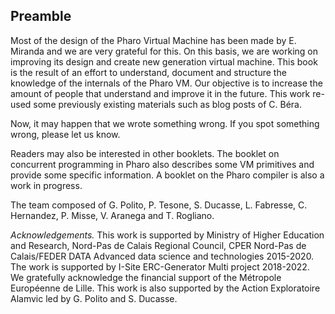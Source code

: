 ## PreambleMost of the design of the Pharo Virtual Machine has been made by E. Miranda and we are very grateful for this.On this basis, we are working on improving its design and create new generation virtual machine. This book is the result of an effort to understand, document and structure the knowledge of the internals of the Pharo VM.Our objective is to increase the amount of people that understand and improve it in the future.This work re-used some previously existing materials such as blog posts of C. Béra.Now, it may happen that we wrote something wrong. If you spot something wrong, please let us know.Readers may also be interested in other booklets.The booklet on concurrent programming in Pharo also describes some VM primitives and provide some specific information.A booklet on the Pharo compiler is also a work in progress.The team composed of G. Polito, P. Tesone, S. Ducasse, L. Fabresse, C. Hernandez, P. Misse, V. Aranega and T. Rogliano._Acknowledgements._ This work is supported by Ministry of Higher Education and Research, Nord-Pas de Calais Regional Council, CPER Nord-Pas de Calais/FEDER DATA Advanced data science and technologies 2015-2020.The work is supported by I-Site ERC-Generator Multi project 2018-2022. We gratefully acknowledge the financial support of the Métropole Européenne de Lille.This work is also supported by the Action Exploratoire Alamvic led by G. Polito and S. Ducasse.<!inputFile|path=Chapters/BasicsOnExecution/basicsOnExecution.md!><!inputFile|path=Chapters/CallingConventions/CallingConventions.md!><!inputFile|path=Chapters/ObjectStructure/objectStructure.md!><!inputFile|path=Chapters/GarbageCollector/memoryStructure.md!><!inputFile|path=Chapters/GarbageCollector/newSpace.md!><!inputFile|path=Chapters/GarbageCollector/oldSpace.md!><!inputFile|path=Chapters/GarbageCollector/freeList.md!><!inputFile|path=Chapters/GarbageCollector/ephemerons.md!><!inputFile|path=Chapters/JIT/stackStructure.md!>